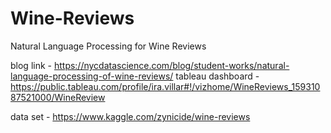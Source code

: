 # Wine-Reviews

Natural Language Processing for Wine Reviews

blog link - https://nycdatascience.com/blog/student-works/natural-language-processing-of-wine-reviews/
tableau dashboard - https://public.tableau.com/profile/ira.villar#!/vizhome/WineReviews_15931087521000/WineReview

data set - https://www.kaggle.com/zynicide/wine-reviews
